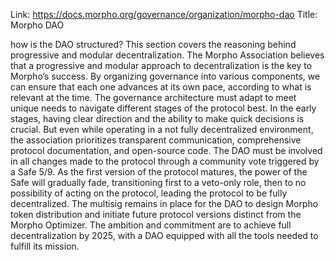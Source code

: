 Link: https://docs.morpho.org/governance/organization/morpho-dao
Title: Morpho DAO

how is the DAO structured?
This section covers the reasoning behind progressive and modular decentralization.
The Morpho Association believes that a progressive and modular approach to decentralization is the key to Morpho’s success. By organizing governance into various components, we can ensure that each one advances at its own pace, according to what is relevant at the time. The governance architecture must adapt to meet unique needs to navigate different stages of the protocol best.
In the early stages, having clear direction and the ability to make quick decisions is crucial. But even while operating in a not fully decentralized environment, the association prioritizes transparent communication, comprehensive protocol documentation, and open-source code. The DAO must be involved in all changes made to the protocol through a community vote triggered by a Safe 5/9.
As the first version of the protocol matures, the power of the Safe will gradually fade, transitioning first to a veto-only role, then to no possibility of acting on the protocol, leading the protocol to be fully decentralized. The multisig remains in place for the DAO to design Morpho token distribution and initiate future protocol versions distinct from the Morpho Optimizer.
The ambition and commitment are to achieve full decentralization by 2025, with a DAO equipped with all the tools needed to fulfill its mission.
